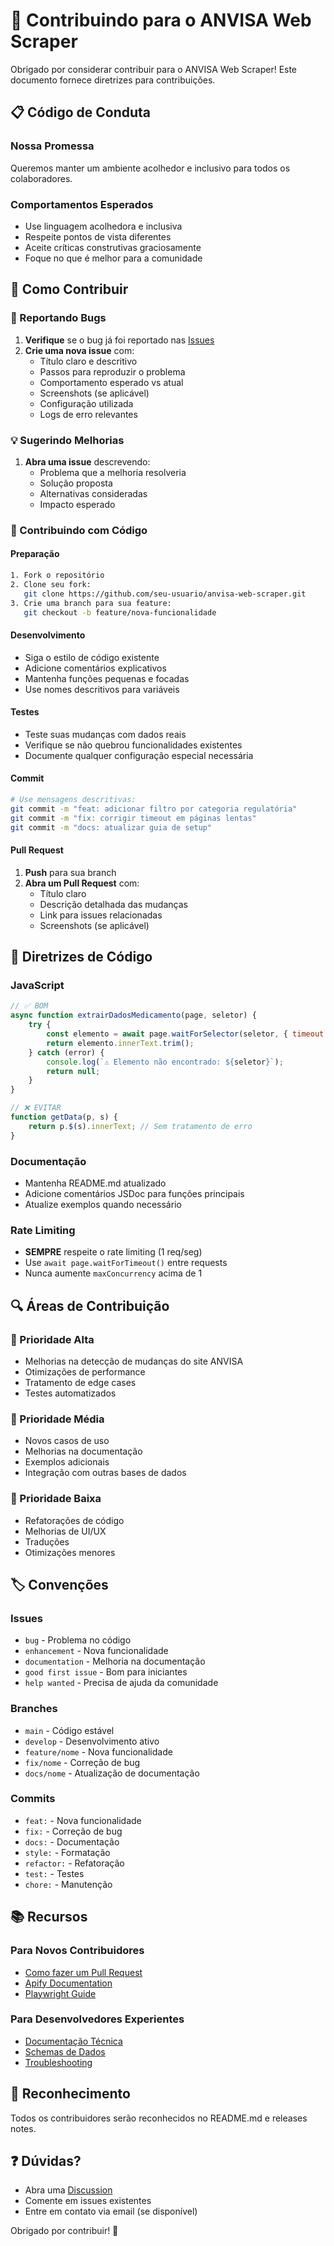 # 🤝 Contribuindo para o ANVISA Web Scraper

Obrigado por considerar contribuir para o ANVISA Web Scraper! Este documento fornece diretrizes para contribuições.

## 📋 Código de Conduta

### Nossa Promessa
Queremos manter um ambiente acolhedor e inclusivo para todos os colaboradores.

### Comportamentos Esperados
- Use linguagem acolhedora e inclusiva
- Respeite pontos de vista diferentes
- Aceite críticas construtivas graciosamente
- Foque no que é melhor para a comunidade

## 🚀 Como Contribuir

### 🐛 Reportando Bugs

1. **Verifique** se o bug já foi reportado nas [Issues](https://github.com/username/anvisa-web-scraper/issues)
2. **Crie uma nova issue** com:
   - Título claro e descritivo
   - Passos para reproduzir o problema
   - Comportamento esperado vs atual
   - Screenshots (se aplicável)
   - Configuração utilizada
   - Logs de erro relevantes

### 💡 Sugerindo Melhorias

1. **Abra uma issue** descrevendo:
   - Problema que a melhoria resolveria
   - Solução proposta
   - Alternativas consideradas
   - Impacto esperado

### 🔧 Contribuindo com Código

#### Preparação
```bash
1. Fork o repositório
2. Clone seu fork:
   git clone https://github.com/seu-usuario/anvisa-web-scraper.git
3. Crie uma branch para sua feature:
   git checkout -b feature/nova-funcionalidade
```

#### Desenvolvimento
- Siga o estilo de código existente
- Adicione comentários explicativos
- Mantenha funções pequenas e focadas
- Use nomes descritivos para variáveis

#### Testes
- Teste suas mudanças com dados reais
- Verifique se não quebrou funcionalidades existentes
- Documente qualquer configuração especial necessária

#### Commit
```bash
# Use mensagens descritivas:
git commit -m "feat: adicionar filtro por categoria regulatória"
git commit -m "fix: corrigir timeout em páginas lentas"
git commit -m "docs: atualizar guia de setup"
```

#### Pull Request
1. **Push** para sua branch
2. **Abra um Pull Request** com:
   - Título claro
   - Descrição detalhada das mudanças
   - Link para issues relacionadas
   - Screenshots (se aplicável)

## 📝 Diretrizes de Código

### JavaScript
```javascript
// ✅ BOM
async function extrairDadosMedicamento(page, seletor) {
    try {
        const elemento = await page.waitForSelector(seletor, { timeout: 10000 });
        return elemento.innerText.trim();
    } catch (error) {
        console.log(`⚠️ Elemento não encontrado: ${seletor}`);
        return null;
    }
}

// ❌ EVITAR
function getData(p, s) {
    return p.$(s).innerText; // Sem tratamento de erro
}
```

### Documentação
- Mantenha README.md atualizado
- Adicione comentários JSDoc para funções principais
- Atualize exemplos quando necessário

### Rate Limiting
- **SEMPRE** respeite o rate limiting (1 req/seg)
- Use `await page.waitForTimeout()` entre requests
- Nunca aumente `maxConcurrency` acima de 1

## 🔍 Áreas de Contribuição

### 🎯 Prioridade Alta
- Melhorias na detecção de mudanças do site ANVISA
- Otimizações de performance
- Tratamento de edge cases
- Testes automatizados

### 🎯 Prioridade Média
- Novos casos de uso
- Melhorias na documentação
- Exemplos adicionais
- Integração com outras bases de dados

### 🎯 Prioridade Baixa
- Refatorações de código
- Melhorias de UI/UX
- Traduções
- Otimizações menores

## 🏷️ Convenções

### Issues
- `bug` - Problema no código
- `enhancement` - Nova funcionalidade
- `documentation` - Melhoria na documentação
- `good first issue` - Bom para iniciantes
- `help wanted` - Precisa de ajuda da comunidade

### Branches
- `main` - Código estável
- `develop` - Desenvolvimento ativo
- `feature/nome` - Nova funcionalidade
- `fix/nome` - Correção de bug
- `docs/nome` - Atualização de documentação

### Commits
- `feat:` - Nova funcionalidade
- `fix:` - Correção de bug
- `docs:` - Documentação
- `style:` - Formatação
- `refactor:` - Refatoração
- `test:` - Testes
- `chore:` - Manutenção

## 📚 Recursos

### Para Novos Contribuidores
- [Como fazer um Pull Request](https://docs.github.com/en/github/collaborating-with-pull-requests)
- [Apify Documentation](https://docs.apify.com/)
- [Playwright Guide](https://playwright.dev/docs/intro)

### Para Desenvolvedores Experientes
- [Documentação Técnica](docs/documentacao-tecnica.md)
- [Schemas de Dados](docs/schemas-dados.md)
- [Troubleshooting](docs/troubleshooting.md)

## 🎉 Reconhecimento

Todos os contribuidores serão reconhecidos no README.md e releases notes.

## ❓ Dúvidas?

- Abra uma [Discussion](https://github.com/username/anvisa-web-scraper/discussions)
- Comente em issues existentes
- Entre em contato via email (se disponível)

Obrigado por contribuir! 🚀
